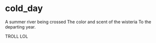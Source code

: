 # cold_day

A summer river being crossed
The color and scent of the wisteria
To the departing year.


TROLL
LOL
